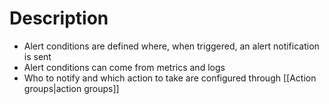 # Description
- Alert conditions are defined where, when triggered, an alert notification is sent
- Alert conditions can come from metrics and logs
- Who to notify and which action to take are configured through [[Action groups|action groups]]